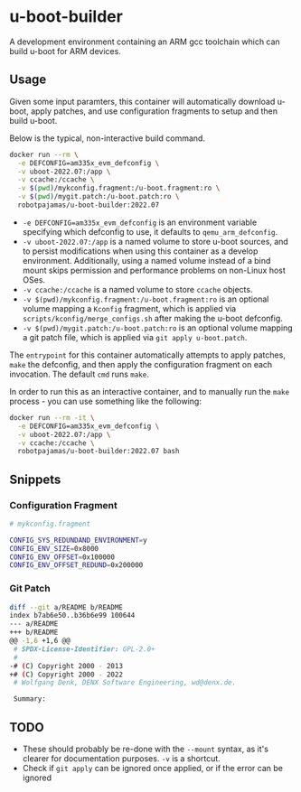 # u-boot-builder

A development environment containing an ARM gcc toolchain which can build u-boot for ARM devices.

## Usage

Given some input paramters, this container will automatically download u-boot, apply patches, and use configuration fragments to setup and then build u-boot.

Below is the typical, non-interactive build command.

```bash
docker run --rm \
  -e DEFCONFIG=am335x_evm_defconfig \
  -v uboot-2022.07:/app \
  -v ccache:/ccache \
  -v $(pwd)/mykconfig.fragment:/u-boot.fragment:ro \
  -v $(pwd)/mygit.patch:/u-boot.patch:ro \
  robotpajamas/u-boot-builder:2022.07
```

- `-e DEFCONFIG=am335x_evm_defconfig` is an environment variable specifying which defconfig to use, it defaults to `qemu_arm_defconfig`.
- `-v uboot-2022.07:/app` is a named volume to store u-boot sources, and to persist modifications when using this container as a develop environment. Additionally, using a named volume instead of a bind mount skips permission and performance problems on non-Linux host OSes.
- `-v ccache:/ccache` is a named volume to store `ccache` objects.
- `-v $(pwd)/mykconfig.fragment:/u-boot.fragment:ro` is an optional volume mapping a `Kconfig` fragment, which is applied via `scripts/kconfig/merge_configs.sh` after making the u-boot defconfig.
- `-v $(pwd)/mygit.patch:/u-boot.patch:ro` is an optional volume mapping a git patch file, which is applied via `git apply u-boot.patch`.

The `entrypoint` for this container automatically attempts to apply patches, `make` the defconfig, and then apply the configuration fragment on each invocation. The default `cmd` runs `make`.

In order to run this as an interactive container, and to manually run the `make` process - you can use something like the following:

```bash
docker run --rm -it \
  -e DEFCONFIG=am335x_evm_defconfig \
  -v uboot-2022.07:/app \
  -v ccache:/ccache \
  robotpajamas/u-boot-builder:2022.07 bash
```

## Snippets

### Configuration Fragment

```bash
# mykconfig.fragment

CONFIG_SYS_REDUNDAND_ENVIRONMENT=y
CONFIG_ENV_SIZE=0x8000
CONFIG_ENV_OFFSET=0x100000
CONFIG_ENV_OFFSET_REDUND=0x200000
```

### Git Patch

```bash
diff --git a/README b/README
index b7ab6e50..b36b6e99 100644
--- a/README
+++ b/README
@@ -1,6 +1,6 @@
 # SPDX-License-Identifier: GPL-2.0+
 #
-# (C) Copyright 2000 - 2013
+# (C) Copyright 2000 - 2022
 # Wolfgang Denk, DENX Software Engineering, wd@denx.de.

 Summary:
```

## TODO

- These should probably be re-done with the `--mount` syntax, as it's clearer for documentation purposes. `-v` is a shortcut.
- Check if `git apply` can be ignored once applied, or if the error can be ignored
